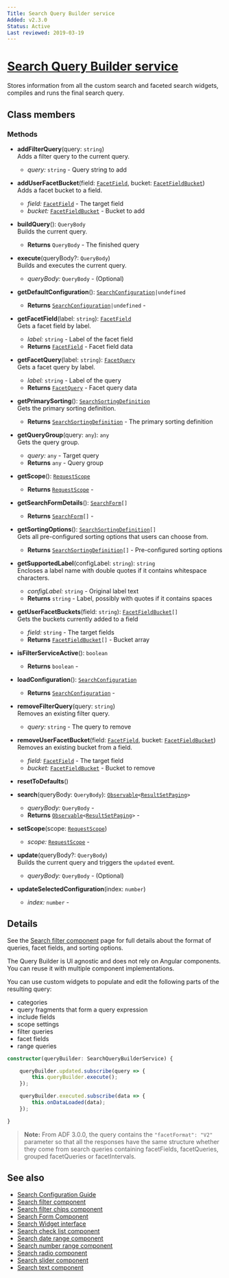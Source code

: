 ```yaml
---
Title: Search Query Builder service 
Added: v2.3.0
Status: Active
Last reviewed: 2019-03-19
---
```


# [Search Query Builder service](../../../lib/content-services/src/lib/search/services/search-query-builder.service.ts "Defined in search-query-builder.service.ts")

Stores information from all the custom search and faceted search widgets, compiles and runs the final search query.

## Class members

### Methods

-   **addFilterQuery**(query: `string`)<br/>
    Adds a filter query to the current query.
    -   _query:_ `string`  - Query string to add
-   **addUserFacetBucket**(field: [`FacetField`](../../../lib/content-services/src/lib/search/models/facet-field.interface.ts), bucket: [`FacetFieldBucket`](../../../lib/content-services/src/lib/search/models/facet-field-bucket.interface.ts))<br/>
    Adds a facet bucket to a field.
    -   _field:_ [`FacetField`](../../../lib/content-services/src/lib/search/models/facet-field.interface.ts)  - The target field
    -   _bucket:_ [`FacetFieldBucket`](../../../lib/content-services/src/lib/search/models/facet-field-bucket.interface.ts)  - Bucket to add
-   **buildQuery**(): `QueryBody`<br/>
    Builds the current query.
    -   **Returns** `QueryBody` - The finished query
-   **execute**(queryBody?: `QueryBody`)<br/>
    Builds and executes the current query.
    -   _queryBody:_ `QueryBody`  - (Optional)
-   **getDefaultConfiguration**(): [`SearchConfiguration`](../../../lib/content-services/src/lib/search/models/search-configuration.interface.ts)`|undefined`<br/>

    -   **Returns** [`SearchConfiguration`](../../../lib/content-services/src/lib/search/models/search-configuration.interface.ts)`|undefined` - 

-   **getFacetField**(label: `string`): [`FacetField`](../../../lib/content-services/src/lib/search/models/facet-field.interface.ts)<br/>
    Gets a facet field by label.
    -   _label:_ `string`  - Label of the facet field
    -   **Returns** [`FacetField`](../../../lib/content-services/src/lib/search/models/facet-field.interface.ts) - Facet field data
-   **getFacetQuery**(label: `string`): [`FacetQuery`](../../../lib/content-services/src/lib/search/models/facet-query.interface.ts)<br/>
    Gets a facet query by label.
    -   _label:_ `string`  - Label of the query
    -   **Returns** [`FacetQuery`](../../../lib/content-services/src/lib/search/models/facet-query.interface.ts) - Facet query data
-   **getPrimarySorting**(): [`SearchSortingDefinition`](../../../lib/content-services/src/lib/search/models/search-sorting-definition.interface.ts)<br/>
    Gets the primary sorting definition.
    -   **Returns** [`SearchSortingDefinition`](../../../lib/content-services/src/lib/search/models/search-sorting-definition.interface.ts) - The primary sorting definition
-   **getQueryGroup**(query: `any`): `any`<br/>
    Gets the query group.
    -   _query:_ `any`  - Target query
    -   **Returns** `any` - Query group
-   **getScope**(): [`RequestScope`](../../../lib/cli/node_modules/@alfresco/js-api/src/api/search-rest-api/model/requestScope.ts)<br/>

    -   **Returns** [`RequestScope`](../../../lib/cli/node_modules/@alfresco/js-api/src/api/search-rest-api/model/requestScope.ts) - 

-   **getSearchFormDetails**(): [`SearchForm`](../../../lib/content-services/src/lib/search/models/search-form.interface.ts)`[]`<br/>

    -   **Returns** [`SearchForm`](../../../lib/content-services/src/lib/search/models/search-form.interface.ts)`[]` - 

-   **getSortingOptions**(): [`SearchSortingDefinition`](../../../lib/content-services/src/lib/search/models/search-sorting-definition.interface.ts)`[]`<br/>
    Gets all pre-configured sorting options that users can choose from.
    -   **Returns** [`SearchSortingDefinition`](../../../lib/content-services/src/lib/search/models/search-sorting-definition.interface.ts)`[]` - Pre-configured sorting options
-   **getSupportedLabel**(configLabel: `string`): `string`<br/>
    Encloses a label name with double quotes if it contains whitespace characters.
    -   _configLabel:_ `string`  - Original label text
    -   **Returns** `string` - Label, possibly with quotes if it contains spaces
-   **getUserFacetBuckets**(field: `string`): [`FacetFieldBucket`](../../../lib/content-services/src/lib/search/models/facet-field-bucket.interface.ts)`[]`<br/>
    Gets the buckets currently added to a field
    -   _field:_ `string`  - The target fields
    -   **Returns** [`FacetFieldBucket`](../../../lib/content-services/src/lib/search/models/facet-field-bucket.interface.ts)`[]` - Bucket array
-   **isFilterServiceActive**(): `boolean`<br/>

    -   **Returns** `boolean` - 

-   **loadConfiguration**(): [`SearchConfiguration`](../../../lib/content-services/src/lib/search/models/search-configuration.interface.ts)<br/>

    -   **Returns** [`SearchConfiguration`](../../../lib/content-services/src/lib/search/models/search-configuration.interface.ts) - 

-   **removeFilterQuery**(query: `string`)<br/>
    Removes an existing filter query.
    -   _query:_ `string`  - The query to remove
-   **removeUserFacetBucket**(field: [`FacetField`](../../../lib/content-services/src/lib/search/models/facet-field.interface.ts), bucket: [`FacetFieldBucket`](../../../lib/content-services/src/lib/search/models/facet-field-bucket.interface.ts))<br/>
    Removes an existing bucket from a field.
    -   _field:_ [`FacetField`](../../../lib/content-services/src/lib/search/models/facet-field.interface.ts)  - The target field
    -   _bucket:_ [`FacetFieldBucket`](../../../lib/content-services/src/lib/search/models/facet-field-bucket.interface.ts)  - Bucket to remove
-   **resetToDefaults**()<br/>

-   **search**(queryBody: `QueryBody`): [`Observable`](http://reactivex.io/documentation/observable.html)`<`[`ResultSetPaging`](https://github.com/Alfresco/alfresco-js-api/blob/develop/src/api/search-rest-api/docs/ResultSetPaging.md)`>`<br/>

    -   _queryBody:_ `QueryBody`  - 
    -   **Returns** [`Observable`](http://reactivex.io/documentation/observable.html)`<`[`ResultSetPaging`](https://github.com/Alfresco/alfresco-js-api/blob/develop/src/api/search-rest-api/docs/ResultSetPaging.md)`>` - 

-   **setScope**(scope: [`RequestScope`](../../../lib/cli/node_modules/@alfresco/js-api/src/api/search-rest-api/model/requestScope.ts))<br/>

    -   _scope:_ [`RequestScope`](../../../lib/cli/node_modules/@alfresco/js-api/src/api/search-rest-api/model/requestScope.ts)  - 

-   **update**(queryBody?: `QueryBody`)<br/>
    Builds the current query and triggers the `updated` event.
    -   _queryBody:_ `QueryBody`  - (Optional)
-   **updateSelectedConfiguration**(index: `number`)<br/>

    -   _index:_ `number`  -

## Details

See the [Search filter component](../components/search-filter.component.md) page for full details about the format of queries,
facet fields, and sorting options.

The Query Builder is UI agnostic and does not rely on Angular components.
You can reuse it with multiple component implementations.

You can use custom widgets to populate and edit the following parts of the resulting query:

-   categories
-   query fragments that form a query expression
-   include fields
-   scope settings
-   filter queries
-   facet fields
-   range queries

```ts
constructor(queryBuilder: SearchQueryBuilderService) {

    queryBuilder.updated.subscribe(query => {
        this.queryBuilder.execute();
    });

    queryBuilder.executed.subscribe(data => {
        this.onDataLoaded(data);
    });

}
```

> **Note:** From ADF 3.0.0, the query contains the `"facetFormat": "V2"` parameter so that all the responses have the same structure whether they come from search queries containing facetFields, facetQueries, grouped facetQueries or facetIntervals.

## See also

-   [Search Configuration Guide](../../user-guide/search-configuration-guide.md)
-   [Search filter component](../components/search-filter.component.md)
-   [Search filter chips component](../components/search-filter-chips.component.md)
-   [Search Form Component](../components/search-form.component.md)
-   [Search Widget interface](../interfaces/search-widget.interface.md)
-   [Search check list component](../components/search-check-list.component.md)
-   [Search date range component](../components/search-date-range.component.md)
-   [Search number range component](../components/search-number-range.component.md)
-   [Search radio component](../components/search-radio.component.md)
-   [Search slider component](../components/search-slider.component.md)
-   [Search text component](../components/search-text.component.md)
